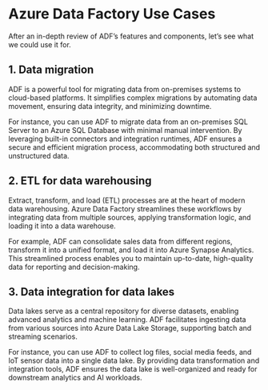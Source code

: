 # Azure Data Factory Use Cases

After an in-depth review of ADF’s features and components, let’s see what we could use it for. 

## 1. Data migration
ADF is a powerful tool for migrating data from on-premises systems to cloud-based platforms. It simplifies complex migrations by automating data movement, ensuring data integrity, and minimizing downtime. 

For instance, you can use ADF to migrate data from an on-premises SQL Server to an Azure SQL Database with minimal manual intervention. By leveraging built-in connectors and integration runtimes, ADF ensures a secure and efficient migration process, accommodating both structured and unstructured data.

## 2. ETL for data warehousing
Extract, transform, and load (ETL) processes are at the heart of modern data warehousing. Azure Data Factory streamlines these workflows by integrating data from multiple sources, applying transformation logic, and loading it into a data warehouse. 

For example, ADF can consolidate sales data from different regions, transform it into a unified format, and load it into Azure Synapse Analytics. This streamlined process enables you to maintain up-to-date, high-quality data for reporting and decision-making.

## 3. Data integration for data lakes
Data lakes serve as a central repository for diverse datasets, enabling advanced analytics and machine learning. ADF facilitates ingesting data from various sources into Azure Data Lake Storage, supporting batch and streaming scenarios. 

For instance, you can use ADF to collect log files, social media feeds, and IoT sensor data into a single data lake. By providing data transformation and integration tools, ADF ensures the data lake is well-organized and ready for downstream analytics and AI workloads.
